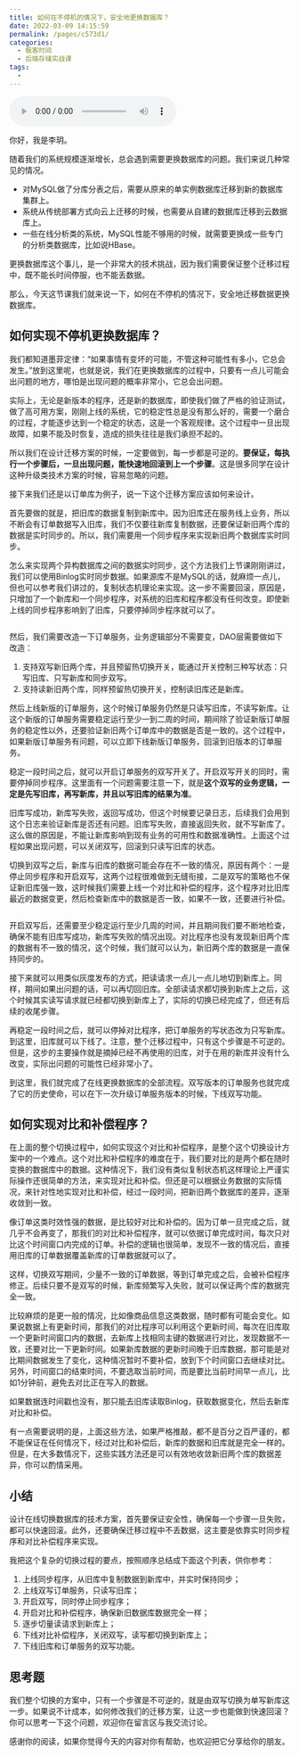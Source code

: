 ```yaml
---
title: 如何在不停机的情况下，安全地更换数据库？
date: 2022-03-09 14:15:59
permalink: /pages/c573d1/
categories:
  - 极客时间
  - 后端存储实战课
tags:
  - 
---
```

<audio title="20.如何在不停机的情况下，安全地更换数据库？" src="https://static001.geekbang.org/resource/audio/3e/8c/3e831695f95ca084d076ad803f05c68c.mp3" controls="controls"></audio> 
<p>你好，我是李玥。</p><p>随着我们的系统规模逐渐增长，总会遇到需要更换数据库的问题。我们来说几种常见的情况。</p><ul>
<li>对MySQL做了分库分表之后，需要从原来的单实例数据库迁移到新的数据库集群上。</li>
<li>系统从传统部署方式向云上迁移的时候，也需要从自建的数据库迁移到云数据库上。</li>
<li>一些在线分析类的系统，MySQL性能不够用的时候，就需要更换成一些专门的分析类数据库，比如说HBase。</li>
</ul><p>更换数据库这个事儿，是一个非常大的技术挑战，因为我们需要保证整个迁移过程中，既不能长时间停服，也不能丢数据。</p><p>那么，今天这节课我们就来说一下，如何在不停机的情况下，安全地迁移数据更换数据库。</p><h2>如何实现不停机更换数据库？</h2><p>我们都知道墨菲定律：“如果事情有变坏的可能，不管这种可能性有多小，它总会发生。”放到这里呢，也就是说，我们在更换数据库的过程中，只要有一点儿可能会出问题的地方，哪怕是出现问题的概率非常小，它总会出问题。</p><p>实际上，无论是新版本的程序，还是新的数据库，即使我们做了严格的验证测试，做了高可用方案，刚刚上线的系统，它的稳定性总是没有那么好的，需要一个磨合的过程，才能逐步达到一个稳定的状态，这是一个客观规律。这个过程中一旦出现故障，如果不能及时恢复，造成的损失往往是我们承担不起的。</p><!-- [[[read_end]]] --><p>所以我们在设计迁移方案的时候，一定要做到，每一步都是可逆的。<strong>要保证，每执行一个步骤后，一旦出现问题，能快速地回滚到上一个步骤</strong>。这是很多同学在设计这种升级类技术方案的时候，容易忽略的问题。</p><p>接下来我们还是以订单库为例子，说一下这个迁移方案应该如何来设计。</p><p>首先要做的就是，把旧库的数据复制到新库中。因为旧库还在服务线上业务，所以不断会有订单数据写入旧库，我们不仅要往新库复制数据，还要保证新旧两个库的数据是实时同步的。所以，我们需要用一个同步程序来实现新旧两个数据库实时同步。</p><p>怎么来实现两个异构数据库之间的数据实时同步，这个方法我们上节课刚刚讲过，我们可以使用Binlog实时同步数据。如果源库不是MySQL的话，就麻烦一点儿，但也可以参考我们讲过的，复制状态机理论来实现。这一步不需要回滚，原因是，只增加了一个新库和一个同步程序，对系统的旧库和程序都没有任何改变。即使新上线的同步程序影响到了旧库，只要停掉同步程序就可以了。</p><p><img src="https://static001.geekbang.org/resource/image/ba/58/ba2a44c70d4766b281107f4134fe9d58.jpg" alt=""></p><p>然后，我们需要改造一下订单服务，业务逻辑部分不需要变，DAO层需要做如下改造：</p><ol>
<li>支持双写新旧两个库，并且预留热切换开关，能通过开关控制三种写状态：只写旧库、只写新库和同步双写。</li>
<li>支持读新旧两个库，同样预留热切换开关，控制读旧库还是新库。</li>
</ol><p>然后上线新版的订单服务，这个时候订单服务仍然是只读写旧库，不读写新库。让这个新版的订单服务需要稳定运行至少一到二周的时间，期间除了验证新版订单服务的稳定性以外，还要验证新旧两个订单库中的数据是否是一致的。这个过程中，如果新版订单服务有问题，可以立即下线新版订单服务，回滚到旧版本的订单服务。</p><p>稳定一段时间之后，就可以开启订单服务的双写开关了。开启双写开关的同时，需要停掉同步程序。这里面有一个问题需要注意一下，就是<strong>这个双写的业务逻辑，一定是先写旧库，再写新库，并且以写旧库的结果为准</strong>。</p><p>旧库写成功，新库写失败，返回写成功，但这个时候要记录日志，后续我们会用到这个日志来验证新库是否还有问题。旧库写失败，直接返回失败，就不写新库了。这么做的原因是，不能让新库影响到现有业务的可用性和数据准确性。上面这个过程如果出现问题，可以关闭双写，回滚到只读写旧库的状态。</p><p>切换到双写之后，新库与旧库的数据可能会存在不一致的情况，原因有两个：一是停止同步程序和开启双写，这两个过程很难做到无缝衔接，二是双写的策略也不保证新旧库强一致，这时候我们需要上线一个对比和补偿的程序，这个程序对比旧库最近的数据变更，然后检查新库中的数据是否一致，如果不一致，还要进行补偿。</p><p><img src="https://static001.geekbang.org/resource/image/e0/ce/e0c3864866fe1ff3408e2589669b62ce.jpg" alt=""></p><p>开启双写后，还需要至少稳定运行至少几周的时间，并且期间我们要不断地检查，确保不能有旧库写成功，新库写失败的情况出现。对比程序也没有发现新旧两个库的数据有不一致的情况，这个时候，我们就可以认为，新旧两个库的数据是一直保持同步的。</p><p>接下来就可以用类似灰度发布的方式，把读请求一点儿一点儿地切到新库上。同样，期间如果出问题的话，可以再切回旧库。全部读请求都切换到新库上之后，这个时候其实读写请求就已经都切换到新库上了，实际的切换已经完成了，但还有后续的收尾步骤。</p><p>再稳定一段时间之后，就可以停掉对比程序，把订单服务的写状态改为只写新库。到这里，旧库就可以下线了。注意，整个迁移过程中，只有这个步骤是不可逆的。但是，这步的主要操作就是摘掉已经不再使用的旧库，对于在用的新库并没有什么改变，实际出问题的可能性已经非常小了。</p><p>到这里，我们就完成了在线更换数据库的全部流程。双写版本的订单服务也就完成了它的历史使命，可以在下一次升级订单服务版本的时候，下线双写功能。</p><h2>如何实现对比和补偿程序？</h2><p>在上面的整个切换过程中，如何实现这个对比和补偿程序，是整个这个切换设计方案中的一个难点。这个对比和补偿程序的难度在于，我们要对比的是两个都在随时变换的数据库中的数据。这种情况下，我们没有类似复制状态机这样理论上严谨实际操作还很简单的方法，来实现对比和补偿。但还是可以根据业务数据的实际情况，来针对性地实现对比和补偿，经过一段时间，把新旧两个数据库的差异，逐渐收敛到一致。</p><p>像订单这类时效性强的数据，是比较好对比和补偿的。因为订单一旦完成之后，就几乎不会再变了，那我们的对比和补偿程序，就可以依据订单完成时间，每次只对比这个时间窗口内完成的订单。补偿的逻辑也很简单，发现不一致的情况后，直接用旧库的订单数据覆盖新库的订单数据就可以了。</p><p>这样，切换双写期间，少量不一致的订单数据，等到订单完成之后，会被补偿程序修正。后续只要不是双写的时候，新库频繁写入失败，就可以保证两个库的数据完全一致。</p><p>比较麻烦的是更一般的情况，比如像商品信息这类数据，随时都有可能会变化。如果说数据上有更新时间，那我们的对比程序可以利用这个更新时间，每次在旧库取一个更新时间窗口内的数据，去新库上找相同主键的数据进行对比，发现数据不一致，还要对比一下更新时间。如果新库数据的更新时间晚于旧库数据，那可能是对比期间数据发生了变化，这种情况暂时不要补偿，放到下个时间窗口去继续对比。另外，时间窗口的结束时间，不要选取当前时间，而是要比当前时间早一点儿，比如1分钟前，避免去对比正在写入的数据。</p><p>如果数据连时间戳也没有，那只能去旧库读取Binlog，获取数据变化，然后去新库对比和补偿。</p><p>有一点需要说明的是，上面这些方法，如果严格推敲，都不是百分之百严谨的，都不能保证在任何情况下，经过对比和补偿后，新库的数据和旧库就是完全一样的。但是，在大多数情况下，这些实践方法还是可以有效地收敛新旧两个库的数据差异，你可以酌情采用。</p><h2>小结</h2><p>设计在线切换数据库的技术方案，首先要保证安全性，确保每一个步骤一旦失败，都可以快速回滚。此外，还要确保迁移过程中不丢数据，这主要是依靠实时同步程序和对比补偿程序来实现。</p><p>我把这个复杂的切换过程的要点，按照顺序总结成下面这个列表，供你参考：</p><ol>
<li>上线同步程序，从旧库中复制数据到新库中，并实时保持同步；</li>
<li>上线双写订单服务，只读写旧库；</li>
<li>开启双写，同时停止同步程序；</li>
<li>开启对比和补偿程序，确保新旧数据库数据完全一样；</li>
<li>逐步切量读请求到新库上；</li>
<li>下线对比补偿程序，关闭双写，读写都切换到新库上；</li>
<li>下线旧库和订单服务的双写功能。</li>
</ol><h2>思考题</h2><p>我们整个切换的方案中，只有一个步骤是不可逆的，就是由双写切换为单写新库这一步。如果说不计成本，如何修改我们的迁移方案，让这一步也能做到快速回滚？你可以思考一下这个问题，欢迎你在留言区与我交流讨论。</p><p>感谢你的阅读，如果你觉得今天的内容对你有帮助，也欢迎把它分享给你的朋友。</p>